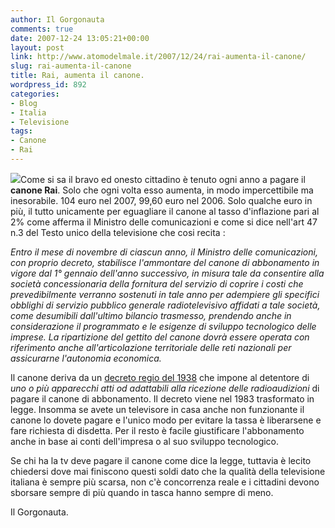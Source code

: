 ```yaml
---
author: Il Gorgonauta
comments: true
date: 2007-12-24 13:05:21+00:00
layout: post
link: http://www.atomodelmale.it/2007/12/24/rai-aumenta-il-canone/
slug: rai-aumenta-il-canone
title: Rai, aumenta il canone.
wordpress_id: 892
categories:
- Blog
- Italia
- Televisione
tags:
- Canone
- Rai
---
```


![](http://www.atomodelmale.it/wp-content/uploads/2008/10/rai.jpg)Come si sa il bravo ed onesto cittadino è tenuto ogni anno a pagare il **canone Rai**. Solo che ogni volta esso aumenta, in modo impercettibile ma inesorabile. 104 euro nel 2007, 99,60 euro nel 2006. Solo qualche euro in più, il tutto unicamente per eguagliare il canone al tasso d'inflazione pari al 2% come afferma il Ministro delle comunicazioni e come si dice nell'art 47 n.3 del Testo unico della televisione che cosi recita :

_Entro il mese di novembre di ciascun anno, il Ministro delle comunicazioni, con proprio decreto, stabilisce l'ammontare del canone di abbonamento in vigore dal 1° gennaio dell'anno successivo, in misura tale da consentire alla società concessionaria della fornitura del servizio di coprire i costi che prevedibilmente verranno sostenuti in tale anno per adempiere gli specifici obblighi di servizio pubblico generale radiotelevisivo affidati a tale società, come desumibili dall'ultimo bilancio trasmesso, prendendo anche in considerazione il programmato e le esigenze di sviluppo tecnologico delle imprese. La ripartizione del gettito del canone dovrà essere operata con riferimento anche all'articolazione territoriale delle reti nazionali per assicurarne l'autonomia economica._

<!-- more -->


Il canone deriva da un [decreto regio del 1938](http://www.associttadini.org/canonerai/disciplina.html) che impone al detentore di _uno o più apparecchi atti od adattabili alla ricezione delle radioaudizioni_ di pagare il canone di abbonamento. Il decreto viene nel 1983 trasformato in legge. Insomma se avete un televisore in casa anche non funzionante il canone lo dovete pagare e l'unico modo per evitare la tassa è liberarsene e fare richiesta di disdetta. Per il resto è facile giustificare l'abbonamento anche in base ai conti dell'impresa o al suo sviluppo tecnologico.


Se chi ha la tv deve pagare il canone come dice la legge, tuttavia è lecito chiedersi dove mai finiscono questi soldi dato che la qualità della televisione italiana è sempre più scarsa, non c'è concorrenza reale e i cittadini devono sborsare sempre di più quando in tasca hanno sempre di meno.




Il Gorgonauta. 







